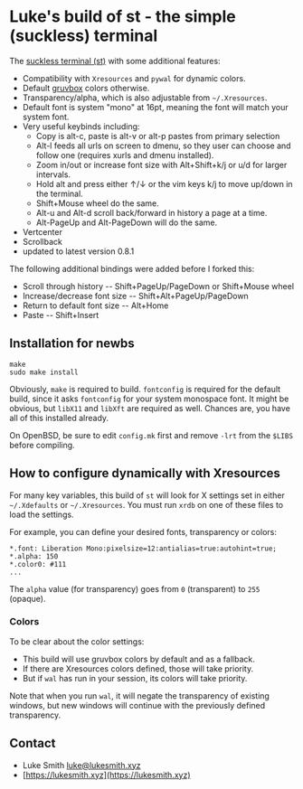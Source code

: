 # Luke's build of st - the simple (suckless) terminal

The [suckless terminal (st)](https://st.suckless.org/) with some additional features:

+ Compatibility with `Xresources` and `pywal` for dynamic colors.
+ Default [gruvbox](https://github.com/morhetz/gruvbox) colors otherwise.
+ Transparency/alpha, which is also adjustable from `~/.Xresources`.
+ Default font is system "mono" at 16pt, meaning the font will match your system font.
+ Very useful keybinds including:
	+ Copy is alt-c, paste is alt-v or alt-p pastes from primary selection
	+ Alt-l feeds all urls on screen to dmenu, so they user can choose and
	  follow one (requires xurls and dmenu installed).
	+ Zoom in/out or increase font size with Alt+Shift+k/j or u/d for larger intervals.
	+ Hold alt and press either ↑/↓ or the vim keys k/j to move up/down in the terminal.
	+ Shift+Mouse wheel do the same.
	+ Alt-u and Alt-d scroll back/forward in history a page at a time.
	+ Alt-PageUp and Alt-PageDown will do the same.
+ Vertcenter
+ Scrollback
+ updated to latest version 0.8.1

The following additional bindings were added before I forked this:

+ Scroll through history -- Shift+PageUp/PageDown or Shift+Mouse wheel
+ Increase/decrease font size -- Shift+Alt+PageUp/PageDown
+ Return to default font size -- Alt+Home
+ Paste -- Shift+Insert

## Installation for newbs

```
make
sudo make install
```

Obviously, `make` is required to build. `fontconfig` is required for the
default build, since it asks `fontconfig` for your system monospace font.  It
might be obvious, but `libX11` and `libXft` are required as well. Chances are,
you have all of this installed already.

On OpenBSD, be sure to edit `config.mk` first and remove `-lrt` from the
`$LIBS` before compiling.

## How to configure dynamically with Xresources

For many key variables, this build of `st` will look for X settings set in
either `~/.Xdefaults` or `~/.Xresources`. You must run `xrdb` on one of these
files to load the settings.

For example, you can define your desired fonts, transparency or colors:

```
*.font:	Liberation Mono:pixelsize=12:antialias=true:autohint=true;
*.alpha: 150
*.color0: #111
...
```

The `alpha` value (for transparency) goes from `0` (transparent) to `255`
(opaque).

### Colors

To be clear about the color settings:

- This build will use gruvbox colors by default and as a fallback.
- If there are Xresources colors defined, those will take priority.
- But if `wal` has run in your session, its colors will take priority.

Note that when you run `wal`, it will negate the transparency of existing
windows, but new windows will continue with the previously defined
transparency.

## Contact

- Luke Smith <luke@lukesmith.xyz>
- [https://lukesmith.xyz](https://lukesmith.xyz)
